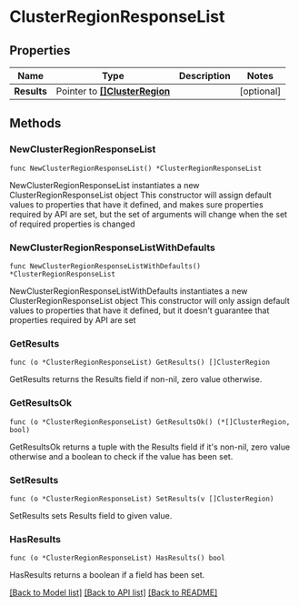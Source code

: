 # ClusterRegionResponseList

## Properties

Name | Type | Description | Notes
------------ | ------------- | ------------- | -------------
**Results** | Pointer to [**[]ClusterRegion**](ClusterRegion.md) |  | [optional] 

## Methods

### NewClusterRegionResponseList

`func NewClusterRegionResponseList() *ClusterRegionResponseList`

NewClusterRegionResponseList instantiates a new ClusterRegionResponseList object
This constructor will assign default values to properties that have it defined,
and makes sure properties required by API are set, but the set of arguments
will change when the set of required properties is changed

### NewClusterRegionResponseListWithDefaults

`func NewClusterRegionResponseListWithDefaults() *ClusterRegionResponseList`

NewClusterRegionResponseListWithDefaults instantiates a new ClusterRegionResponseList object
This constructor will only assign default values to properties that have it defined,
but it doesn't guarantee that properties required by API are set

### GetResults

`func (o *ClusterRegionResponseList) GetResults() []ClusterRegion`

GetResults returns the Results field if non-nil, zero value otherwise.

### GetResultsOk

`func (o *ClusterRegionResponseList) GetResultsOk() (*[]ClusterRegion, bool)`

GetResultsOk returns a tuple with the Results field if it's non-nil, zero value otherwise
and a boolean to check if the value has been set.

### SetResults

`func (o *ClusterRegionResponseList) SetResults(v []ClusterRegion)`

SetResults sets Results field to given value.

### HasResults

`func (o *ClusterRegionResponseList) HasResults() bool`

HasResults returns a boolean if a field has been set.


[[Back to Model list]](../README.md#documentation-for-models) [[Back to API list]](../README.md#documentation-for-api-endpoints) [[Back to README]](../README.md)


